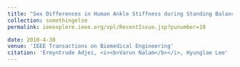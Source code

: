 ```yaml
---
title: "Sex Differences in Human Ankle Stiffness during Standing Balance"
collection: somethingelse
permalink: ieeexplore.ieee.org/xpl/RecentIssue.jsp?punumber=10

date: 2010-4-30
venue: 'IEEE Transactions on Biomedical Engineering'
citation: 'Ermyntrude Adjei, <i><b>Varun Nalam</b></i>, Hyunglae Lee'
---
```





